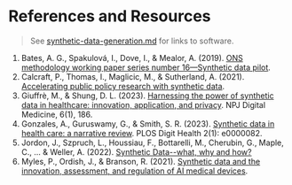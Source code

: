 # References and Resources 

> See [synthetic-data-generation.md](2-synthetic-data-generation.md) for links to software.

1. Bates, A. G., Spakulová, I., Dove, I., & Mealor, A. (2019). [ONS methodology working paper series number 16—Synthetic data pilot](https://www.ons.gov.uk/methodology/methodologicalpublications/generalmethodology/onsworkingpaperseries/onsmethodologyworkingpaperseriesnumber16syntheticdatapilot).
2. Calcraft, P., Thomas, I., Maglicic, M., & Sutherland, A. (2021). [Accelerating public policy research with synthetic data](https://www.adruk.org/fileadmin/uploads/adruk/Documents/Accelerating_public_policy_research_with_synthetic_data_December_2021.pdf).
3. Giuffrè, M., & Shung, D. L. (2023). [Harnessing the power of synthetic data in healthcare: innovation, application, and privacy](https://doi.org/10.1038/s41746-023-00927-3). NPJ Digital Medicine, 6(1), 186. 
4. Gonzales, A., Guruswamy, G., & Smith, S. R. (2023). [Synthetic data in health care: a narrative review](https://doi.org/10.1371/journal.pdig.0000082). PLOS Digit Health 2(1): e0000082.
5. Jordon, J., Szpruch, L., Houssiau, F., Bottarelli, M., Cherubin, G., Maple, C., ... & Weller, A. (2022). [Synthetic Data--what, why and how?](https://arxiv.org/pdf/2205.03257.pdf)
6. Myles, P., Ordish, J., & Branson, R. (2021). [Synthetic data and the innovation, assessment, and regulation of AI medical devices](https://cprd.com/sites/default/files/2022-12/Myles%20et%20al.%20preprint_2022.pdf).
